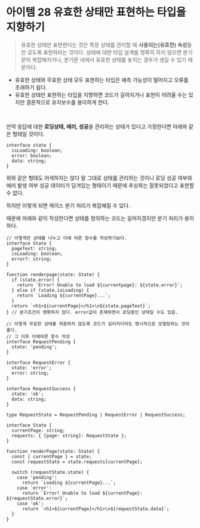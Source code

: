 # 아이템 28 유효한 상태만 표현하는 타입을 지향하기

> 유효한 상태만 표현한다는 것은 특정 상태를 관리할 때 **사용되는(유효한) 속성**들만 갖도록 표현하라는 것이다.
상태에 대한 타입 설계를 명확히 하지 않으면 분기문이 복잡해지거나, 분기문 내에서 유효한 상태를 놓치는 경우가 생길 수 있기 때문이다.
> 
- 유효한 상태와 무효한 상태 모두 표현하는 타입은 예측 가능성이 떨어지고 오류를 초래하기 쉽다.
- 유효한 상태만 표현하는 타입을 지향하면 코드가 길어지거나 표현이 어려울 수는 있지만 결론적으로 유지보수를 용이하게 한다.

<br/>

만약 응답에 대한 **로딩상태, 에러, 성공**을 관리하는 상태가 있다고 가정한다면 아래와 같은 형태일 것이다.

```tsx
interface state {
  isLoading: boolean;
  error: boolean;
  data: string;
}
```

위와 같은 형태도 어색하지는 않다 말 그대로 상태를 관리하는 것이니 로딩 성공 여부와 에러 발생 여부 성공 데이터가 담겨있는 형태이기 때문에 추상화는 잘못되었다고 표현할 수 없다.

하지만 이렇게 되면 케이스 분기 처리가 복잡해질 수 있다.

때문에 아래와 같이 작성한다면 상태를 정의하는 코드는 길어지겠지만 분기 처리가 용이하다.

```tsx
// 이렇게만 상태를 나누고 이에 따른 함수를 작성하기보다.
interface State {
  pageText: string;
  isLoading: boolean;
  error?: string;
}

function renderpage(state: State) {
  if (state.error) {
    return `Error! Unable to load ${currentpage}: ${state.error}`;
  } else if (state.isLoading) {
    return `Loading ${currentPage}...`;
  }
  return `<h1>${currentPage}</h1>\n${state.pageText}`;
} // 분기조건이 명확하지 않다. error값이 존재하면서 로딩중인 상태일 수도 있음.

// 이렇게 무효한 상태를 허용하지 않도록 코드가 길어지더라도 명시적으로 모델링하는 것이 좋다.
// 그 이후 이에따른 함수 작성
interface RequestPending {
  state: 'pending';
}

interface RequestError {
  state: 'error';
  error: string;
}

interface RequestSuccess {
  state: 'ok';
  data: string;
}

type RequestState = RequestPending | RequestError | RequestSuccess;

interface State {
  currentPage: string;
  requests: { [page: string]: RequestState };
}

function renderPage(state: State) {
  const { currentPage } = state;
  const requestState = state.requests[currentPage];

  switch (requestState.state) {
    case 'pending':
      return `Loading ${currentPage}...`;
    case 'error':
      return `Error! Unable to load ${currentPage}: ${requestState.error}`;
    case 'ok':
      return `<h1>${currentPage}</h1>\n${requestState.data}`;
  }
}
```